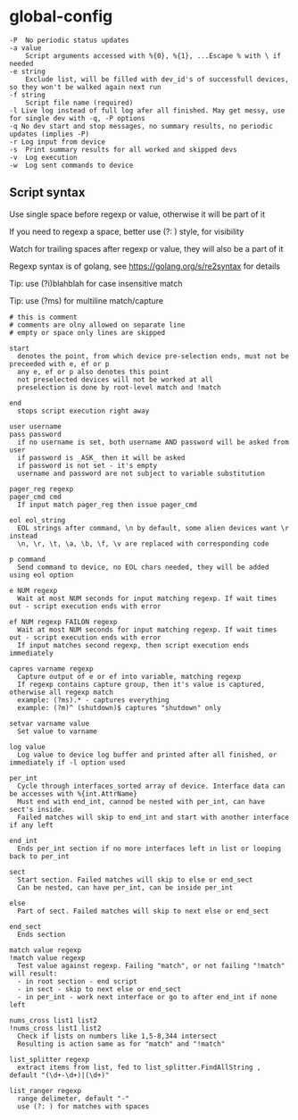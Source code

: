 # global-config

    -P  No periodic status updates
    -a value
        Script arguments accessed with %{0}, %{1}, ...Escape % with \ if needed
    -e string
        Exclude list, will be filled with dev_id's of successfull devices, so they won't be walked again next run
    -f string
        Script file name (required)
    -l Live log instead of full log afer all finished. May get messy, use for single dev with -q, -P options
    -q No dev start and stop messages, no summary results, no periodic updates (implies -P)
    -r Log input from device
    -s  Print summary results for all worked and skipped devs
    -v  Log execution
    -w  Log sent commands to device

## Script syntax

Use single space before regexp or value, otherwise it will be part of it

If you need to regexp a space, better use (?: ) style, for visibility

Watch for trailing spaces after regexp or value, they will also be a part of it

Regexp syntax is of golang, see https://golang.org/s/re2syntax for details

Tip: use (?i)blahblah for case insensitive match

Tip: use (?ms) for multiline match/capture

    # this is comment
    # comments are olny allowed on separate line
    # empty or space only lines are skipped

    start
      denotes the point, from which device pre-selection ends, must not be preceeded with e, ef or p
      any e, ef or p also denotes this point
      not preselected devices will not be worked at all
      preselection is done by root-level match and !match

    end
      stops script execution right away

    user username
    pass password
      if no username is set, both username AND password will be asked from user
      if password is _ASK_ then it will be asked
      if password is not set - it's empty
      username and password are not subject to variable substitution

    pager_reg regexp
    pager_cmd cmd
      If input match pager_reg then issue pager_cmd

    eol eol_string
      EOL strings after command, \n by default, some alien devices want \r instead
      \n, \r, \t, \a, \b, \f, \v are replaced with corresponding code

    p command
      Send command to device, no EOL chars needed, they will be added using eol option

    e NUM regexp
      Wait at most NUM seconds for input matching regexp. If wait times out - script execution ends with error

    ef NUM regexp FAILON regexp
      Wait at most NUM seconds for input matching regexp. If wait times out - script execution ends with error
      If input matches second regexp, then script execution ends immediately

    capres varname regexp
      Capture output of e or ef into variable, matching regexp
      If regexp contains capture group, then it's value is captured, otherwise all regexp match
      example: (?ms).* - captures everything
      example: (?m)^ (shutdown)$ captures "shutdown" only

    setvar varname value
      Set value to varname

    log value
      Log value to device log buffer and printed after all finished, or immediately if -l option used

    per_int
      Cycle through interfaces_sorted array of device. Interface data can be accesses with %{int.AttrName}
      Must end with end_int, cannod be nested with per_int, can have sect's inside.
      Failed matches will skip to end_int and start with another interface if any left

    end_int
      Ends per_int section if no more interfaces left in list or looping back to per_int

    sect
      Start section. Failed matches will skip to else or end_sect
      Can be nested, can have per_int, can be inside per_int

    else
      Part of sect. Failed matches will skip to next else or end_sect

    end_sect
      Ends section

    match value regexp
    !match value regexp
      Test value against regexp. Failing "match", or not failing "!match" will result:
      - in root section - end script
      - in sect - skip to next else or end_sect
      - in per_int - work next interface or go to after end_int if none left

    nums_cross list1 list2
    !nums_cross list1 list2
      Check if lists on numbers like 1,5-8,344 intersect
      Resulting is action same as for "match" and "!match"

    list_splitter regexp
      extract items from list, fed to list_splitter.FindAllString , default "(\d+-\d+)|(\d+)"

    list_ranger regexp
      range delimeter, default "-"
      use (?: ) for matches with spaces

